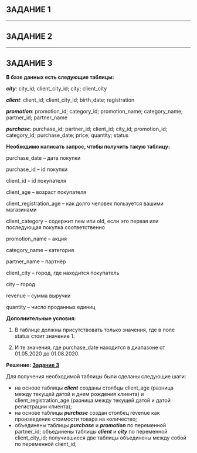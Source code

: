 ## ЗАДАНИЕ 1

---

## ЗАДАНИЕ 2

---

## ЗАДАНИЕ 3

**В базе данных есть следующие таблицы:**

***city***:
city_id;
client_city_id;
city;
client_city

***client***:
client_id;
client_city_id;
birth_date;
registration

***promotion***:
promotion_id;
category_id;
promotion_name;
category_name;
partner_id;
partner_name

***purchase***:
purchase_id;
partner_id;
client_id;
city_id;
promotion_id;
category_id;
purchase_date;
price;
quantity;
status


**Необходимо написать запрос, чтобы получить такую таблицу:**

purchase_date – дата покупки

purchase_id – id покупки

client_id – id покупателя

client_age – возраст покупателя

client_registration_age – как долго человек пользуется вашими магазинами

client_category – содержит new или old, если это первая или последующая покупка соответственно

promotion_name – акция

category_name – категория

partner_name – партнёр

client_city – город, где находится покупатель

city – город

revenue – сумма выручки

quantity – число проданных единиц


**Дополнительные условия:**

1. В таблице должны присутствовать только значения, где в поле status стоит значение 1. 

2. И те значения, где purchase_date находится в диапазоне от 01.05.2020 до 01.08.2020.


**Решение:** <td><a href="https://github.com/IanaSerezhkina/KarpovCourse/blob/main/%D0%97%D0%B0%D0%B4%D0%B0%D0%BD%D0%B8%D0%B5%203" target="_blank"><b>Задание 3</b></a></td>

Для получения необходимой таблицы были сделаны следующие шаги:
- на основе таблицы ***client*** созданы столбцы client_age (разница между текущей датой и днем рождения клиента) и client_registration_age (разница между текущей датой и датой регистрации клиента);
- на основе таблицы ***purchase*** создан столбец revenue как произведение стоимости товара на количество;
- объединены таблицы ***purchase*** и ***promotion*** по переменной partner_id; объединены таблицы ***client*** и ***city*** по переменной client_city_id; получившиеся две таблицы объединены между собой по переменной client_id;

